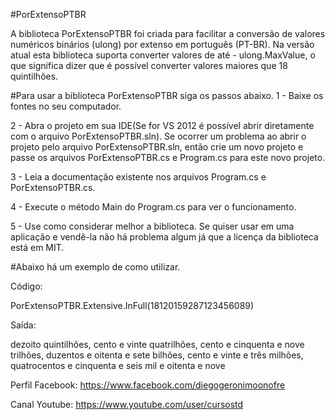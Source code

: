 #PorExtensoPTBR
 
 A biblioteca PorExtensoPTBR foi criada para facilitar
a conversão de valores numéricos binários (ulong) por 
extenso em português (PT-BR). Na versão atual esta biblioteca
suporta converter valores de até - ulong.MaxValue, o que significa
dizer que é possível converter valores maiores que 18 quintilhões.

#Para usar a biblioteca PorExtensoPTBR siga os passos abaixo.
1 - Baixe os fontes no seu computador.

2 - Abra o projeto em sua IDE(Se for VS 2012 é possível abrir diretamente com o arquivo PorExtensoPTBR.sln).
Se ocorrer um problema ao abrir o projeto pelo arquivo PorExtensoPTBR.sln, então crie um novo projeto e passe os arquivos
PorExtensoPTBR.cs e Program.cs para este novo projeto.

3 - Leia a documentação existente nos arquivos Program.cs e PorExtensoPTBR.cs.

4 - Execute o método Main do Program.cs para ver o funcionamento.

5 - Use como considerar melhor a biblioteca. Se quiser usar em uma aplicação e vendê-la 
não há problema algum já que a licença da biblioteca está em MIT.

#Abaixo há um exemplo de como utilizar.

Código:

PorExtensoPTBR.Extensive.InFull(18120159287123456089)

Saída:
 
dezoito quintilhões, 
cento e vinte quatrilhões, 
cento e cinquenta e nove trilhões, 
duzentos e oitenta e sete bilhões, 
cento e vinte e três milhões, 
quatrocentos e cinquenta e seis mil e oitenta e nove

Perfil Facebook: https://www.facebook.com/diegogeronimoonofre

Canal Youtube: https://www.youtube.com/user/cursostd
